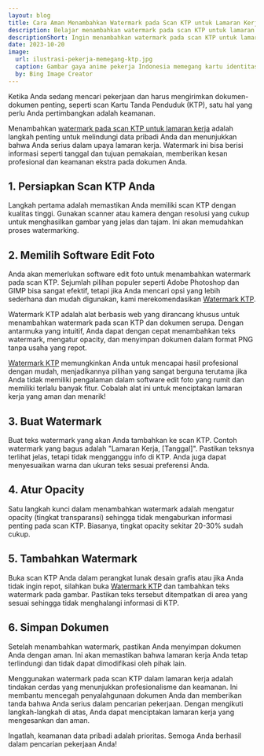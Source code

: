 ```yaml
---
layout: blog
title: Cara Aman Menambahkan Watermark pada Scan KTP untuk Lamaran Kerja
description: Belajar menambahkan watermark pada scan KTP untuk lamaran kerja, menjaga profesionalisme dan keamanan data pribadi Anda. Panduan lengkap!
descriptionShort: Ingin menambahkan watermark pada scan KTP untuk lamaran pekerjaan? Berikut caranya.
date: 2023-10-20
image:
  url: ilustrasi-pekerja-memegang-ktp.jpg
  caption: Gambar gaya anime pekerja Indonesia memegang kartu identitas mereka.
  by: Bing Image Creator
---
```


Ketika Anda sedang mencari pekerjaan dan harus mengirimkan dokumen-dokumen penting, seperti scan Kartu Tanda Penduduk (KTP), satu hal yang perlu Anda pertimbangkan adalah keamanan.

<!-- excerpt -->

Menambahkan [watermark pada scan KTP untuk lamaran kerja](https://watermarkktp.com/) adalah langkah penting untuk melindungi data pribadi Anda dan menunjukkan bahwa Anda serius dalam upaya lamaran kerja. Watermark ini bisa berisi informasi seperti tanggal dan tujuan pemakaian, memberikan kesan profesional dan keamanan ekstra pada dokumen Anda.

## 1. Persiapkan Scan KTP Anda

Langkah pertama adalah memastikan Anda memiliki scan KTP dengan kualitas tinggi. Gunakan scanner atau kamera dengan resolusi yang cukup untuk menghasilkan gambar yang jelas dan tajam. Ini akan memudahkan proses watermarking.

## 2. Memilih Software Edit Foto

Anda akan memerlukan software edit foto untuk menambahkan watermark pada scan KTP. Sejumlah pilihan populer seperti Adobe Photoshop dan GIMP bisa sangat efektif, tetapi jika Anda mencari opsi yang lebih sederhana dan mudah digunakan, kami merekomendasikan [Watermark KTP](https://watermarkktp.com).

Watermark KTP adalah alat berbasis web yang dirancang khusus untuk menambahkan watermark pada scan KTP dan dokumen serupa. Dengan antarmuka yang intuitif, Anda dapat dengan cepat menambahkan teks watermark, mengatur opacity, dan menyimpan dokumen dalam format PNG tanpa usaha yang repot.

[Watermark KTP](https://watermarkktp.com/) memungkinkan Anda untuk mencapai hasil profesional dengan mudah, menjadikannya pilihan yang sangat berguna terutama jika Anda tidak memiliki pengalaman dalam software edit foto yang rumit dan memiliki terlalu banyak fitur. Cobalah alat ini untuk menciptakan lamaran kerja yang aman dan menarik!

## 3. Buat Watermark

Buat teks watermark yang akan Anda tambahkan ke scan KTP. Contoh watermark yang bagus adalah "Lamaran Kerja, [Tanggal]". Pastikan teksnya terlihat jelas, tetapi tidak mengganggu info di KTP. Anda juga dapat menyesuaikan warna dan ukuran teks sesuai preferensi Anda.

## 4. Atur Opacity

Satu langkah kunci dalam menambahkan watermark adalah mengatur opacity (tingkat transparansi) sehingga tidak mengaburkan informasi penting pada scan KTP. Biasanya, tingkat opacity sekitar 20-30% sudah cukup.

## 5. Tambahkan Watermark

Buka scan KTP Anda dalam perangkat lunak desain grafis atau jika Anda tidak ingin repot, silahkan buka [Watermark KTP](https://watermarkktp.com/) dan tambahkan teks watermark pada gambar. Pastikan teks tersebut ditempatkan di area yang sesuai sehingga tidak menghalangi informasi di KTP.

## 6. Simpan Dokumen

Setelah menambahkan watermark, pastikan Anda menyimpan dokumen Anda dengan aman. Ini akan memastikan bahwa lamaran kerja Anda tetap terlindungi dan tidak dapat dimodifikasi oleh pihak lain.

Menggunakan watermark pada scan KTP dalam lamaran kerja adalah tindakan cerdas yang menunjukkan profesionalisme dan keamanan. Ini membantu mencegah penyalahgunaan dokumen Anda dan memberikan tanda bahwa Anda serius dalam pencarian pekerjaan. Dengan mengikuti langkah-langkah di atas, Anda dapat menciptakan lamaran kerja yang mengesankan dan aman.

Ingatlah, keamanan data pribadi adalah prioritas. Semoga Anda berhasil dalam pencarian pekerjaan Anda!

